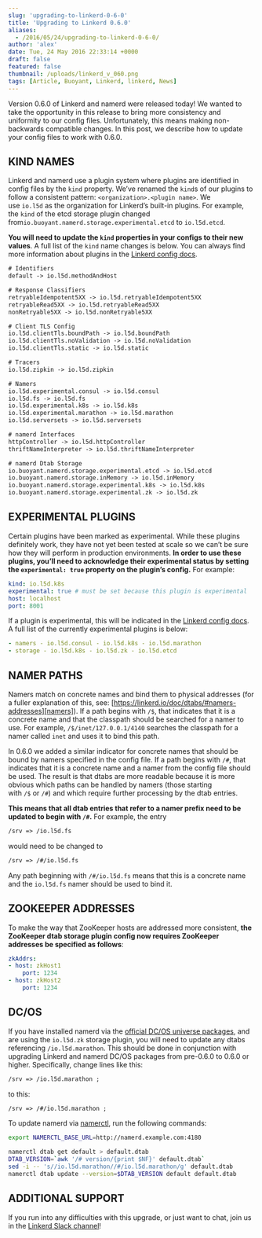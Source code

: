 ```yaml
---
slug: 'upgrading-to-linkerd-0-6-0'
title: 'Upgrading to Linkerd 0.6.0'
aliases:
  - /2016/05/24/upgrading-to-linkerd-0-6-0/
author: 'alex'
date: Tue, 24 May 2016 22:33:14 +0000
draft: false
featured: false
thumbnail: /uploads/linkerd_v_060.png
tags: [Article, Buoyant, Linkerd, linkerd, News]
---
```


Version 0.6.0 of Linkerd and namerd were released today! We wanted to take the opportunity in this release to bring more consistency and uniformity to our config files. Unfortunately, this means making non-backwards compatible changes. In this post, we describe how to update your config files to work with 0.6.0.

## KIND NAMES

Linkerd and namerd use a plugin system where plugins are identified in config files by the `kind` property. We’ve renamed the `kind`s of our plugins to follow a consistent pattern: `<organization>.<plugin name>`. We use `io.l5d` as the organization for Linkerd’s built-in plugins. For example, the `kind` of the etcd storage plugin changed from`io.buoyant.namerd.storage.experimental.etcd` to `io.l5d.etcd`.

**You will need to update the `kind` properties in your configs to their new values**. A full list of the `kind` name changes is below. You can always find more information about plugins in the [Linkerd config docs](https://linkerd.io/doc/0.6.0/linkerd/config/).

```txt
# Identifiers
default -> io.l5d.methodAndHost

# Response Classifiers
retryableIdempotent5XX -> io.l5d.retryableIdempotent5XX
retryableRead5XX -> io.l5d.retryableRead5XX
nonRetryable5XX -> io.l5d.nonRetryable5XX

# Client TLS Config
io.l5d.clientTls.boundPath -> io.l5d.boundPath
io.l5d.clientTls.noValidation -> io.l5d.noValidation
io.l5d.clientTls.static -> io.l5d.static

# Tracers
io.l5d.zipkin -> io.l5d.zipkin

# Namers
io.l5d.experimental.consul -> io.l5d.consul
io.l5d.fs -> io.l5d.fs
io.l5d.experimental.k8s -> io.l5d.k8s
io.l5d.experimental.marathon -> io.l5d.marathon
io.l5d.serversets -> io.l5d.serversets

# namerd Interfaces
httpController -> io.l5d.httpController
thriftNameInterpreter -> io.l5d.thriftNameInterpreter

# namerd Dtab Storage
io.buoyant.namerd.storage.experimental.etcd -> io.l5d.etcd
io.buoyant.namerd.storage.inMemory -> io.l5d.inMemory
io.buoyant.namerd.storage.experimental.k8s -> io.l5d.k8s
io.buoyant.namerd.storage.experimental.zk -> io.l5d.zk
```

## EXPERIMENTAL PLUGINS

Certain plugins have been marked as experimental. While these plugins definitely work, they have not yet been tested at scale so we can’t be sure how they will perform in production environments. **In order to use these plugins, you’ll need to acknowledge their experimental status by setting the `experimental: true` property on the plugin’s config.** For example:

```yml
kind: io.l5d.k8s
experimental: true # must be set because this plugin is experimental
host: localhost
port: 8001
```

If a plugin is experimental, this will be indicated in the [Linkerd config docs](https://linkerd.io/doc/0.6.0/linkerd/config/). A full list of the currently experimental plugins is below:

```yml
- namers - io.l5d.consul - io.l5d.k8s - io.l5d.marathon
- storage - io.l5d.k8s - io.l5d.zk - io.l5d.etcd
```

## NAMER PATHS

Namers match on concrete names and bind them to physical addresses (for a fuller explanation of this, see: [https://linkerd.io/doc/dtabs/#namers-addresses][namers]). If a path begins with `/$`, that indicates that it is a concrete name and that the classpath should be searched for a namer to use. For example, `/$/inet/127.0.0.1/4140` searches the classpath for a namer called `inet` and uses it to bind this path.

In 0.6.0 we added a similar indicator for concrete names that should be bound by namers specified in the config file. If a path begins with `/#`, that indicates that it is a concrete name and a namer from the config file should be used. The result is that dtabs are more readable because it is more obvious which paths can be handled by namers (those starting with `/$` or `/#`) and which require further processing by the dtab entries.

**This means that all dtab entries that refer to a namer prefix need to be updated to begin with `/#`.** For example, the entry

```txt
/srv => /io.l5d.fs
```

would need to be changed to

```txt
/srv => /#/io.l5d.fs
```

Any path beginning with `/#/io.l5d.fs` means that this is a concrete name and the `io.l5d.fs` namer should be used to bind it.

## ZOOKEEPER ADDRESSES

To make the way that ZooKeeper hosts are addressed more consistent, **the ZooKeeper dtab storage plugin config now requires ZooKeeper addresses be specified as follows**:

```yml
zkAddrs:
- host: zkHost1
    port: 1234
- host: zkHost2
    port: 1234
```

## DC/OS

If you have installed namerd via the [official DC/OS universe packages](https://github.com/mesosphere/universe), and are using the `io.l5d.zk` storage plugin, you will need to update any dtabs referencing `/io.l5d.marathon`. This should be done in conjunction with upgrading Linkerd and namerd DC/OS packages from pre-0.6.0 to 0.6.0 or higher. Specifically, change lines like this:

```txt
/srv => /io.l5d.marathon ;
```

to this:

```txt
/srv => /#/io.l5d.marathon ;
```

To update namerd via [namerctl](https://github.com/linkerd/namerctl), run the following commands:

```bash
export NAMERCTL_BASE_URL=http://namerd.example.com:4180

namerctl dtab get default > default.dtab
DTAB_VERSION=`awk '/# version/{print $NF}' default.dtab`
sed -i -- 's//io.l5d.marathon//#/io.l5d.marathon/g' default.dtab
namerctl dtab update --version=$DTAB_VERSION default default.dtab
```

## ADDITIONAL SUPPORT

If you run into any difficulties with this upgrade, or just want to chat, join us in the [Linkerd Slack channel](http://slack.linkerd.io/)!

[namers]: https://linkerd.io/doc/dtabs/#namers-addresses
